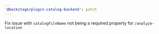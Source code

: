 ```yaml
---
'@backstage/plugin-catalog-backend': patch
---
```


Fix issue with `catalogFileName` not being a required property for `/analyze-location`
